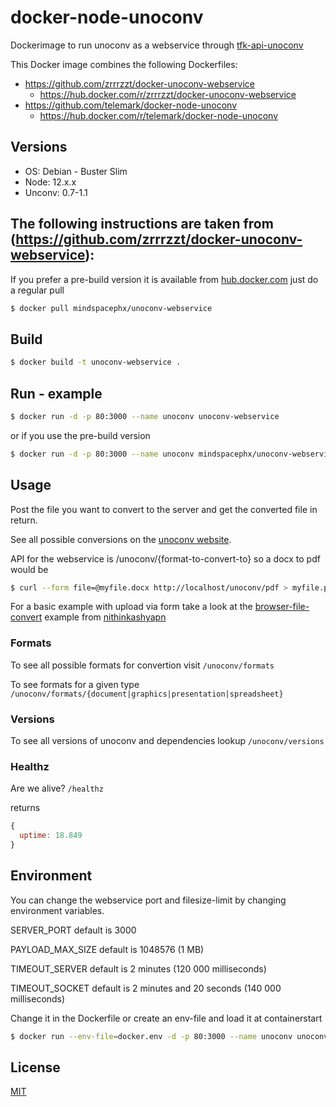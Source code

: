 # docker-node-unoconv
Dockerimage to run unoconv as a webservice through [tfk-api-unoconv](https://github.com/zrrrzzt/tfk-api-unoconv)

This Docker image combines the following Dockerfiles:
- https://github.com/zrrrzzt/docker-unoconv-webservice
    - https://hub.docker.com/r/zrrrzzt/docker-unoconv-webservice
- https://github.com/telemark/docker-node-unoconv
    - https://hub.docker.com/r/telemark/docker-node-unoconv

## Versions
- OS: Debian - Buster Slim
- Node: 12.x.x
- Unconv: 0.7-1.1

## The following instructions are taken from (https://github.com/zrrrzzt/docker-unoconv-webservice):
If you prefer a pre-build version it is available from [hub.docker.com](https://hub.docker.com/r/mindspacephx/unoconv-webservice)
just do a regular pull

```bash
$ docker pull mindspacephx/unoconv-webservice
```

## Build

```bash
$ docker build -t unoconv-webservice .
```

## Run - example
```bash
$ docker run -d -p 80:3000 --name unoconv unoconv-webservice
```

or if you use the pre-build version

```bash
$ docker run -d -p 80:3000 --name unoconv mindspacephx/unoconv-webservice
```

## Usage

Post the file you want to convert to the server and get the converted file in return.

See all possible conversions on the [unoconv website](http://dag.wiee.rs/home-made/unoconv/).

API for the webservice is /unoconv/{format-to-convert-to} so a docx to pdf would be

```bash
$ curl --form file=@myfile.docx http://localhost/unoconv/pdf > myfile.pdf
```

For a basic example with upload via form take a look at the [browser-file-convert](https://github.com/nithinkashyapn/browser-file-convert) example from [nithinkashyapn](https://github.com/nithinkashyapn)

### Formats

To see all possible formats for convertion visit ```/unoconv/formats```

To see formats for a given type ```/unoconv/formats/{document|graphics|presentation|spreadsheet}```

### Versions

To see all versions of unoconv and dependencies lookup ```/unoconv/versions```

### Healthz

Are we alive? ```/healthz```

returns

```JavaScript
{
  uptime: 18.849
}
```

## Environment

You can change the webservice port and filesize-limit by changing environment variables.

SERVER_PORT default is 3000

PAYLOAD_MAX_SIZE default is 1048576 (1 MB)

TIMEOUT_SERVER default is 2 minutes (120 000 milliseconds)

TIMEOUT_SOCKET default is 2 minutes and 20 seconds (140 000 milliseconds)

Change it in the Dockerfile or create an env-file and load it at containerstart

```bash
$ docker run --env-file=docker.env -d -p 80:3000 --name unoconv unoconv-webservice
```

## License
[MIT](LICENSE)